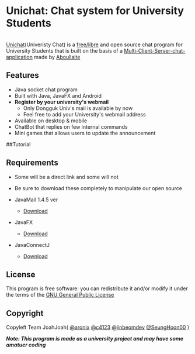# Unichat: Chat system for University Students 

<img src="" />

[Unichat](http://github.com/NProject_SW)(Univeristy Chat) is a [free/libre](https://gnu.org/philosophy/free-sw.html) and open source chat program for University Students that is built on the basis of a [Multi-Client-Server-chat-application](https://github.com/aboullaite/Multi-Client-Server-chat-application) made by [Aboullaite](https://github.com/aboullaite)


## Features

* Java socket chat program
* Built with Java, JavaFX and Android
* **Register by your university's webmail**
  * Only Dongguk Univ's mail is available by now
  * Feel free to add your University's webmail address
* Available on desktop & mobile
* ChatBot that replies on few internal commands
* Mini games that allows users to update the announcement


##Tutorial




## Requirements

* Some will be a direct link and some will not
* Be sure to download these completely to manipulate our open source

* JavaMail 1.4.5 ver
  * [Download](http://www.oracle.com/technetwork/java/javasebusiness/downloads/java-archive-downloads-eeplat-419426.html#javamail-1.4.5-oth-JPR)

* JavaFX
  * [Download](http://www.oracle.com/technetwork/java/javafx2-archive-download-1939373.html)

* JavaConnectJ
  * [Download](https://dev.mysql.com/downloads/connector/j/)

## License

This program is free software: you can redistribute it and/or modify it under the terms of the [GNU General Public License](https://en.wikipedia.org/wiki/GNU_General_Public_License)

## Copyright

Copyleft Team JoahJoah( [@aronix](https://github.com/aronix) [@c4123](https://github.com/c4123) [@jinbeomdev](https://github.com/jinbeomdev) [@SeungHoon00](https://github.com/SeungHoon00) )


***Note: This program is made as a university project and may have some amatuer coding***